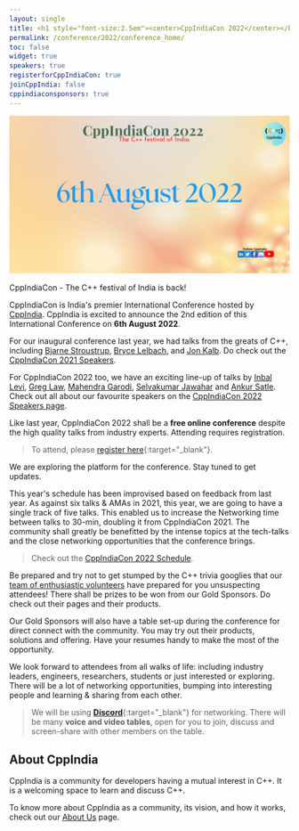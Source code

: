 ```yaml
---
layout: single
title: <h1 style="font-size:2.5em"><center>CppIndiaCon 2022</center></h1><center><p style="font-size:1.5em">The C++ festival of India</p></center>
permalink: /conference/2022/conference_home/
toc: false
widget: true
speakers: true
registerforCppIndiaCon: true
joinCppIndia: false
cppindiaconsponsors: true
---
```


[![CppIndiaCon](/conference/2022/graphics/CpIndiaCon2022.png "CppIndiaCon2022")](/conference/2022/CppIndiaCon-reg-form/)

CppIndiaCon - The C++ festival of India is back!  

CppIndiaCon is India's premier International Conference hosted by [CppIndia](/_pages/about_us). CppIndia is excited to announce the 2nd edition of this International Conference on **6th August 2022**.

For our inaugural conference last year, we had talks from the greats of C++, including [Bjarne Stroustrup](/conference/2021/speakers/bjarne/), [Bryce Lelbach](/conference/2021/speakers/bryce/), and [Jon Kalb](/conference/2021/speakers/jonkalb/). Do check out the [CppIndiaCon 2021 Speakers](/conference/2021/speakers/speakers/).

For CppIndiaCon 2022 too, we have an exciting line-up of talks by [Inbal Levi](/conference/2022/speakers/inbal/), [Greg Law](/conference/2022/speakers/greg/), [Mahendra Garodi](/conference/2022/speakers/mahendra/), [Selvakumar Jawahar](/conference/2022/speakers/selvakumar/) and [Ankur Satle](/conference/2022/speakers/ankur/). Check out all about our favourite speakers on the [CppIndiaCon 2022 Speakers page](/conference/2022/speakers/speakers/).

Like last year, CppIndiaCon 2022 shall be a **free online conference** despite the high quality talks from industry experts. Attending requires registration.

>To attend, please [register here](/conference/2022/CppIndiaCon-reg-form/){:target="_blank"}.

We are exploring the platform for the conference. Stay tuned to get updates.

This year's schedule has been improvised based on feedback from last year. As against six talks & AMAs in 2021, this year, we are going to have a single track of five talks. This enabled us to increase the Networking time between talks to 30-min, doubling it from CppIndiaCon 2021. The community shall greatly be benefitted by the intense topics at the tech-talks and the close networking opportunities that the conference brings.

>Check out the [CppIndiaCon 2022 Schedule](/conference/2022/schedule/).

Be prepared and try not to get stumped by the C++ trivia googlies that our [team of enthusiastic volunteers](/_pages/team) have prepared for you unsuspecting attendees! There shall be prizes to be won from our Gold Sponsors. Do check out their pages and their products.

Our Gold Sponsors will also have a table set-up during the conference for direct connect with the community. You may try out their products, solutions and offering. Have your resumes handy to make the most of the opportunity.

<!-- The conference will start at **10:00 AM IST**. Use this to check time in your [time zone](https://savvytime.com/converter/ist/aug-15-2021/10-00am){:target="_blank"}. -->

We look forward to attendees from all walks of life: including industry leaders, engineers, researchers, students or just interested or exploring. There will be a lot of networking opportunities, bumping into interesting people and learning & sharing from each other.

>We will be using [**Discord**](https://discord.gg/Wz42tX5){:target="_blank"} for networking.
There will be many **voice and video tables**, open for you to join, discuss and screen-share with other members on the table.

<!--CppIndia also invites you to submit your talk for the CppIndiaCon 2022. Do capitalize on the chance to share the stage with renowned speakers and make an impact yourself!

>[Call For Speakers](/conference/2022/call-for-speakers/){:target="_blank"} -->

## About CppIndia 

CppIndia is a community for developers having a mutual interest in C++. It is a welcoming space to learn and discuss C++.

To know more about CppIndia as a community, its vision, and how it works, check out our [About Us](/_pages/about_us) page.
